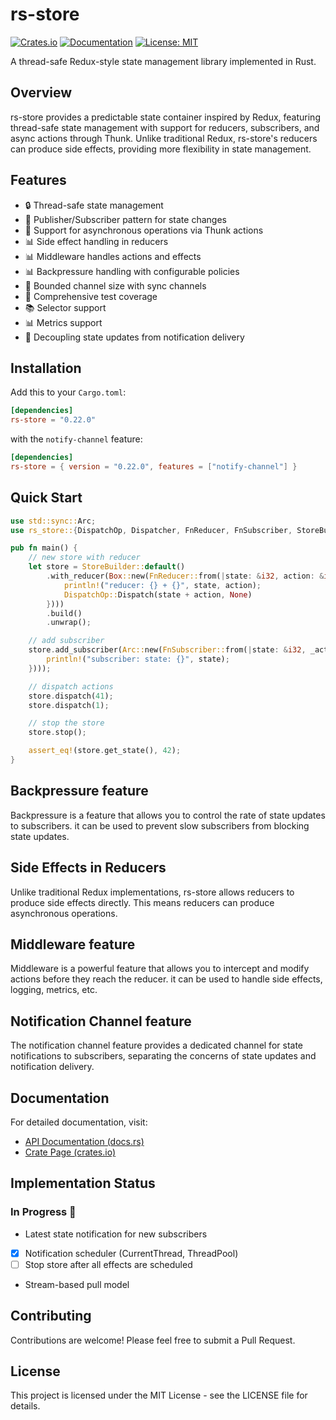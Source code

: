 # rs-store

[![Crates.io](https://img.shields.io/crates/v/rs-store.svg)](https://crates.io/crates/rs-store)
[![Documentation](https://docs.rs/rs-store/badge.svg)](https://docs.rs/rs-store)
[![License: MIT](https://img.shields.io/badge/License-MIT-yellow.svg)](https://opensource.org/licenses/MIT)

A thread-safe Redux-style state management library implemented in Rust.

## Overview

rs-store provides a predictable state container inspired by Redux, featuring thread-safe state management with support for reducers, subscribers, and async actions through Thunk. Unlike traditional Redux, rs-store's reducers can produce side effects, providing more flexibility in state management.

## Features

- 🔒 Thread-safe state management
- 📢 Publisher/Subscriber pattern for state changes
- 🔄 Support for asynchronous operations via Thunk actions
- 📊 Side effect handling in reducers
- 📊 Middleware handles actions and effects
- 📊 Backpressure handling with configurable policies
- 🎯 Bounded channel size with sync channels
- 🧪 Comprehensive test coverage
- 📚 Selector support
- 📊 Metrics support
- 🔄 Decoupling state updates from notification delivery

## Installation

Add this to your `Cargo.toml`:

```toml
[dependencies]
rs-store = "0.22.0"
```

with the `notify-channel` feature:

```toml
[dependencies]
rs-store = { version = "0.22.0", features = ["notify-channel"] }
```

## Quick Start

```rust
use std::sync::Arc;
use rs_store::{DispatchOp, Dispatcher, FnReducer, FnSubscriber, StoreBuilder};

pub fn main() {
    // new store with reducer
    let store = StoreBuilder::default()
        .with_reducer(Box::new(FnReducer::from(|state: &i32, action: &i32| {
            println!("reducer: {} + {}", state, action);
            DispatchOp::Dispatch(state + action, None)
        })))
        .build()
        .unwrap();

    // add subscriber
    store.add_subscriber(Arc::new(FnSubscriber::from(|state: &i32, _action: &i32| {
        println!("subscriber: state: {}", state);
    })));

    // dispatch actions
    store.dispatch(41);
    store.dispatch(1);

    // stop the store
    store.stop();

    assert_eq!(store.get_state(), 42);
}
```

## Backpressure feature

Backpressure is a feature that allows you to control the rate of state updates to subscribers.
it can be used to prevent slow subscribers from blocking state updates.

## Side Effects in Reducers

Unlike traditional Redux implementations, rs-store allows reducers to produce side effects directly. This means reducers can produce asynchronous operations.

## Middleware feature

Middleware is a powerful feature that allows you to intercept and modify actions before they reach the reducer.
it can be used to handle side effects, logging, metrics, etc.

## Notification Channel feature

The notification channel feature provides a dedicated channel for state notifications to subscribers, separating the concerns of state updates and notification delivery. 

## Documentation

For detailed documentation, visit:

- [API Documentation (docs.rs)](https://docs.rs/rs-store/0.22.0/rs_store/)
- [Crate Page (crates.io)](https://crates.io/crates/rs-store)

## Implementation Status

### In Progress 🚧
- Latest state notification for new subscribers
- [x] Notification scheduler (CurrentThread, ThreadPool)
- [ ] Stop store after all effects are scheduled
- Stream-based pull model

## Contributing

Contributions are welcome! Please feel free to submit a Pull Request.

## License

This project is licensed under the MIT License - see the LICENSE file for details.
